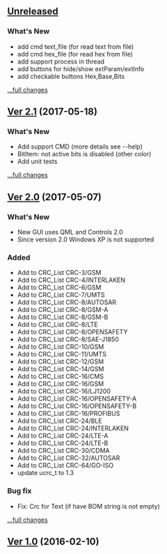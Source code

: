 ## [Unreleased](https://github.com/KoynovStas/QCRC_Calc)

### What's New

 - add cmd text_file (for read text from file)
 - add cmd hex_file  (for read hex from file)
 - add support process in thread
 - add buttons for hide/show extParam/extInfo
 - add checkable buttons Hex,Base,Bits


[...full changes](https://github.com/KoynovStas/QCRC_Calc/compare/v2.1...HEAD)





## [Ver 2.1](https://github.com/KoynovStas/QCRC_Calc/releases/tag/v2.1) (2017-05-18)

### What's New

 - Add support CMD (more details see --help)
 - BitItem: not active bits is disabled (other color)
 - Add unit tests


[...full changes](https://github.com/KoynovStas/QCRC_Calc/compare/v2.0...v2.1)





## [Ver 2.0](https://github.com/KoynovStas/QCRC_Calc/releases/tag/v2.0) (2017-05-07)


### What's New

 - New GUI uses QML and Controls 2.0
 - Since version 2.0 Windows XP is not supported

	
### Added

 - Add to CRC_List CRC-3/GSM
 - Add to CRC_List CRC-4/INTERLAKEN
 - Add to CRC_List CRC-6/GSM
 - Add to CRC_List CRC-7/UMTS
 - Add to CRC_List CRC-8/AUTOSAR
 - Add to CRC_List CRC-8/GSM-A
 - Add to CRC_List CRC-8/GSM-B
 - Add to CRC_List CRC-8/LTE
 - Add to CRC_List CRC-8/OPENSAFETY
 - Add to CRC_List CRC-8/SAE-J1850
 - Add to CRC_List CRC-10/GSM
 - Add to CRC_List CRC-11/UMTS
 - Add to CRC_List CRC-12/GSM
 - Add to CRC_List CRC-14/GSM
 - Add to CRC_List CRC-16/CMS
 - Add to CRC_List CRC-16/GSM
 - Add to CRC_List CRC-16/LJ1200
 - Add to CRC_List CRC-16/OPENSAFETY-A
 - Add to CRC_List CRC-16/OPENSAFETY-B
 - Add to CRC_List CRC-16/PROFIBUS
 - Add to CRC_List CRC-24/BLE
 - Add to CRC_List CRC-24/INTERLAKEN
 - Add to CRC_List CRC-24/LTE-A
 - Add to CRC_List CRC-24/LTE-B
 - Add to CRC_List CRC-30/CDMA
 - Add to CRC_List CRC-32/AUTOSAR
 - Add to CRC_List CRC-64/GO-ISO
 - update ucrc_t to 1.3


### Bug fix

 - Fix: Crc for Text (if have BOM string is not empty)


[...full changes](https://github.com/KoynovStas/QCRC_Calc/compare/v1.0...v2.0)





## [Ver 1.0](https://github.com/KoynovStas/QCRC_Calc/releases/tag/v1.0) (2016-02-10)
